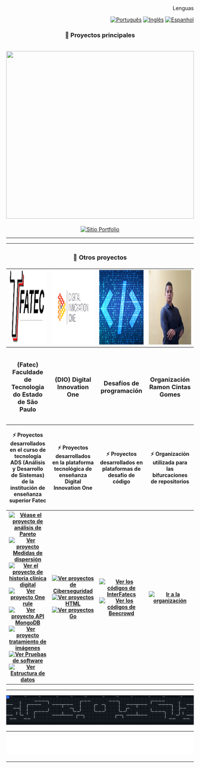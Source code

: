 <div align="right">
	<spam>Lenguas</spam>
	
  [![Português](https://flagsapi.com/BR/flat/32.png)](README.md)
  [![Inglês](https://flagsapi.com/US/flat/32.png)](README_EN.md)
  [![Espanhol](https://flagsapi.com/ES/flat/32.png)](README_ES.md)
  
</div>

<div align="center">
	<h3>📘 Proyectos principales</h3>
	<br>
	<a href="https://ramoncintas.github.io/"><img height="450em" width="100%" src="./assets/site.gif"/></a>
</div>

<br>

<div align="center"> 
	<a href="https://ramoncintas.github.io/"><img src="https://img.shields.io/badge/Sitio%20Portfolio-E7ECEB?style=for-the-badge&logo=phoenixframework&logoColor=%23FD4F00" alt="Sitio Portfolio"></a>
</div>

---

<table>
	<thead>
		<tr>
			<th colspan="4" width="2000"><h3>📖 Otros proyectos</h3></th>
		</tr>
	</thead>
	<tbody>
		<tr>
			<th align="center" valign="center" >
				<a href="https://github.com/RamonCintas">
			      		<img src="./assets/fatec-logo.png" width="200" height="200"" />
			      	</a>
		      	</th>
			<th align="center" valign="center" >
				<a href="https://github.com/RamonCintas"><img src="./assets/dio-logo.jpg" width="200" height="200" /></a>
			</th>
			<th align="center" valign="center" >
				<a href="https://github.com/RamonCintas"><img src="./assets/programacao-logo.png" width="200" height="200" /></a>
			</th>
			<th align="center" valign="center" >
				<a href="https://github.com/RamonCintasGomes" target="_blank"><img src="./assets/organizacao-logo.jpg" width="200" height="200"" /></a>
			</th>
		</tr>
		<tr>
			<th align="center" valign="center" width="200" height="200">
				<h3 align="center">(Fatec) Faculdade de Tecnologia do Estado de São Paulo</h3>
		      	</th>
			<th align="center" valign="center" width="200" height="200">
				<h3 align="center">(DIO) Digital Innovation One</h3>
			</th>
			<th align="center" valign="center" width="200" height="200">
				<h3 align="center">Desafíos de programación</h3>
			</th>
			<th align="center" valign="center" width="200" height="200">
				<h3>Organización Ramon Cintas Gomes</h3>
			</th>
		</tr>
		<tr>
			<th align="center" valign="center" width="200" height="200">
				<p>⚡ Proyectos desarrollados en el curso de tecnología ADS (Análisis y Desarrollo de Sistemas) de la institución de enseñanza superior Fatec</p>
		      	</th>
			<th align="center" valign="center" width="200" height="200">
				<p>⚡ Proyectos desarrollados en la plataforma tecnológica de enseñanza Digital Innovation One</p>
			</th>
			<th align="center" valign="center" width="200" height="200">
				<p>⚡ Proyectos desarrollados en plataformas de desafío de código</p>
			</th>
			<th align="center" valign="center" width="200" height="200">
				<p>⚡ Organización utilizada para las bifurcaciones de repositorios</p>
			</th>
		</tr>
		<tr>
			<th align="center" valign="center" width="200" height="200">
    				<a href="https://github.com/RamonCintas/Analise_de_pareto"><img src="https://img.shields.io/badge/Pareto-E7ECEB?style=for-the-badge&logo=phoenixframework&logoColor=%23FD4F00" alt="Véase el proyecto de análisis de Pareto"></a><br>
				<a href="https://github.com/RamonCintas/Medidas_de_dispersao"><img src="https://img.shields.io/badge/dispersión-E7ECEB?style=for-the-badge&logo=phoenixframework&logoColor=%23FD4F00" alt="Ver proyecto Medidas de dispersión"></a><br>
			 	<a href="https://github.com/RamonCintas/Registros_digitais_de_saude"><img src="https://img.shields.io/badge/Registros-E7ECEB?style=for-the-badge&logo=phoenixframework&logoColor=%23FD4F00" alt="Ver el proyecto de historia clínica digital"></a><br>
				<a href="https://github.com/RamonCintas/One_Rule"><img src="https://img.shields.io/badge/One%20rule-E7ECEB?style=for-the-badge&logo=phoenixframework&logoColor=%23FD4F00" alt="Ver proyecto One rule"></a><br>
				<a href="https://github.com/RamonCintas/Api_MongoDB"><img src="https://img.shields.io/badge/API%20MongoDB-E7ECEB?style=for-the-badge&logo=phoenixframework&logoColor=%23FD4F00" alt="Ver proyecto API MongoDB"></a><br>
				<a href="https://github.com/RamonCintas/Processamento_de_Imagem"><img src="https://img.shields.io/badge/tratamiento%20de%20imágenes-E7ECEB?style=for-the-badge&logo=phoenixframework&logoColor=%23FD4F00" alt="Ver proyecto tratamiento de imágenes"></a>
				<a href="https://github.com/RamonCintas/Teste_de_Software"><img src="https://img.shields.io/badge/Pruebas%20de%20software-E7ECEB?style=for-the-badge&logo=phoenixframework&logoColor=%23FD4F00" alt="Ver Pruebas de software"></a><br>
				<a href="https://github.com/RamonCintas/Estrutura_de_Dados"><img src="https://img.shields.io/badge/Estructura%20de%20datos-E7ECEB?style=for-the-badge&logo=phoenixframework&logoColor=%23FD4F00" alt="Ver Estructura de datos"></a>
		      	</th>
			<th align="center" valign="center" width="200" height="200">
				<a href="https://github.com/RamonCintas/Ciberseguranca"><img src="https://img.shields.io/badge/proyectos%20Ciberseguridad-E7ECEB?style=for-the-badge&logo=phoenixframework&logoColor=%23FD4F00" alt="Ver proyectos de Ciberseguridad"></a>
				<a href="https://github.com/RamonCintas/HTML"><img src="https://img.shields.io/badge/proyectos%20HTML-E7ECEB?style=for-the-badge&logo=phoenixframework&logoColor=%23FD4F00" alt="Ver proyectos HTML"></a>
				<a href="https://github.com/RamonCintas/Go"><img src="https://img.shields.io/badge/proyectos%20Go-E7ECEB?style=for-the-badge&logo=phoenixframework&logoColor=%23FD4F00" alt="Ver proyectos Go"></a>
			</th>
			<th align="center" valign="center" width="200" height="200">
				<a href="https://github.com/RamonCintas/InterFatecs"><img src="https://img.shields.io/badge/códigos%20InterFatecs-E7ECEB?style=for-the-badge&logo=phoenixframework&logoColor=%23FD4F00" alt="Ver los códigos de InterFatecs"></a>
				<a href="https://github.com/RamonCintas/URI_Online_Judge_Beecrowd"><img src="https://img.shields.io/badge/códigos%20Beecrowd-E7ECEB?style=for-the-badge&logo=phoenixframework&logoColor=%23FD4F00" alt="Ver los códigos de Beecrowd"></a>
			</th>
			<th align="center" valign="center" width="200" height="200">
				<a href="https://github.com/RamonCintasGomes" target="_blank"><img src="https://img.shields.io/badge/Ir%20a%20la%20organización-E7ECEB?style=for-the-badge&logo=phoenixframework&logoColor=%23FD4F00" alt="Ir a la organización"></a>
			</th>
		</tr>
	</tbody>
</table>

---

  <img alt="Gráfico de contribución de Pac-Man" src="https://raw.githubusercontent.com/RamonCintas/RamonCintas/main/assets/dist/pacman-contribution-graph-dark.svg" />

---

![chat](https://github.com/RamonCintas/RamonCintas/blob/main/chat.svg)

---
